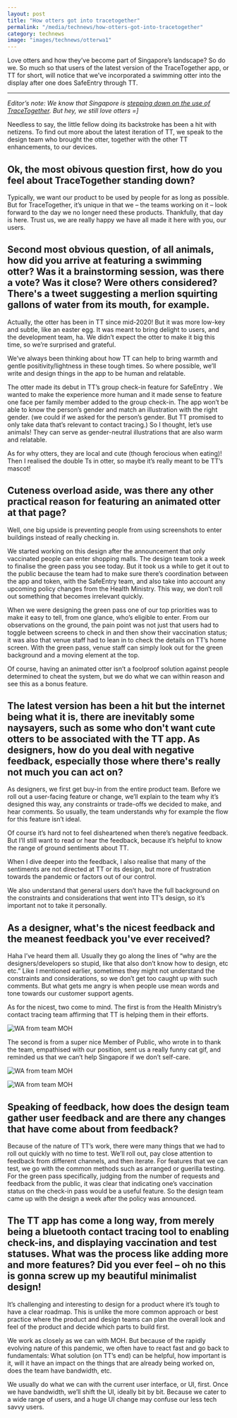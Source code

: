 ```yaml
---
layout: post
title: "How otters got into tracetogether"
permalink: "/media/technews/how-otters-got-into-tracetogether"
category: technews
image: "images/technews/otterwa1"
---
```

Love otters and how they’ve become part of Singapore’s landscape? So do we. So much so that users of the latest version of the TraceTogether app, or TT for short, will notice that we’ve incorporated a swimming otter into the display after one does SafeEntry through TT. 

---


*Editor’s note: We know that Singapore is [stepping down on the use of TraceTogether](https://www.channelnewsasia.com/singapore/covid19-tracetogether-safeentry-step-down-2641231). But hey, we still love otters =]*

Needless to say, the little fellow doing its backstroke has been a hit with netizens. To find out more about the latest iteration of TT, we speak to the design team who brought the otter, together with the other TT enhancements, to our devices.


## Ok, the most obivous question first, how do you feel about TraceTogether standing down?
Typically, we want our product to be used by people for as long as possible. But for TraceTogether, it’s unique in that we – the teams working on it – look forward to the day we no longer need these products. Thankfully, that day is here. Trust us, we are really happy we have all made it here with you, our users. 

## Second most obvious question, of all animals, how did you arrive at featuring a swimming otter? Was it a brainstorming session, was there a vote? Was it close? Were others considered? There's a tweet suggesting a merlion squirting gallons of water from its mouth, for example.

Actually, the otter has been in TT since mid-2020! But it was more low-key and subtle, like an easter egg. It was meant to bring delight to users, and the development team, ha. We didn’t expect the otter to make it big this time, so we’re surprised and grateful.

We’ve always been thinking about how TT can help to bring warmth and gentle positivity/lightness in these tough times. So where possible, we’ll write and design things in the app to be human and relatable.

The otter made its debut in TT’s group check-in feature for SafeEntry . We wanted to make the experience more human and it made sense to feature one face per family member added to the group check-in. The app won’t be able to know the person’s gender and match an illustration with the right gender. (we could if we asked for the person’s gender. But TT promised to only take data that’s relevant to contact tracing.) So I thought, let’s use animals! They can serve as gender-neutral illustrations that are also warm and relatable.

As for why otters, they are local and cute (though ferocious when eating)! Then I realised the double Ts in otter, so maybe it’s really meant to be TT’s mascot!

## Cuteness overload aside, was there any other practical reason for featuring an animated otter at that page? 

Well, one big upside is preventing people from using screenshots to enter buildings instead of really checking in. 

We started working on this design after the announcement that only vaccinated people can enter shopping malls. The design team took a week to finalise the green pass you see today. But it took us a while to get it out to the public because the team had to make sure there’s coordination between the app and token, with the SafeEntry team, and also take into account any upcoming policy changes from the Health Ministry. This way, we don’t roll out something that becomes irrelevant quickly.

When we were designing the green pass one of our top priorities was to make it easy to tell, from one glance, who’s eligible to enter. From our observations on the ground, the pain point was not just that users had to toggle between screens to check in and then show their vaccination status; it was also that venue staff had to lean in to check the details on TT’s home screen. With the green pass, venue staff can simply look out for the green background and a moving element at the top. 

Of course, having an animated otter isn’t a foolproof solution against people determined to cheat the system, but we do what we can within reason and see this as a bonus feature. 

## The latest version has been a hit but the internet being what it is, there are inevitably some naysayers, such as some who don't want cute otters to be associated with the TT app. As designers, how do you deal with negative feedback, especially those where there's really not much you can act on?

As designers, we first get buy-in from the entire product team. Before we roll out a user-facing feature or change, we’ll explain to the team why it’s designed this way, any constraints or trade-offs we decided to make, and hear comments. So usually, the team understands why for example the flow for this feature isn’t ideal.

Of course it’s hard not to feel disheartened when there’s negative feedback. But I’ll still want to read or hear the feedback, because it’s helpful to know the range of ground sentiments about TT.

When I dive deeper into the feedback, I also realise that many of the sentiments are not directed at TT or its design, but more of frustration towards the pandemic or factors out of our control.

We also understand that general users don’t have the full background on the constraints and considerations that went into TT’s design, so it’s important not to take it personally.

## As a designer, what's the nicest feedback and the meanest feedback you've ever received?

Haha I’ve heard them all. Usually they go along the lines of “why are the designers/developers so stupid, like that also don’t know how to design, etc etc.” Like I mentioned earlier, sometimes they might not understand the constraints and considerations, so we don’t get too caught up with such comments. But what gets me angry is when people use mean words and tone towards our customer support agents.

As for the nicest, two come to mind. The first is from the Health Ministry’s contact tracing team affirming that TT is helping them in their efforts. 

![WA from team MOH](/images/technews/otterwa1.png)


The second is from a super nice Member of Public, who wrote in to thank the team, empathised with our position, sent us a really funny cat gif, and reminded us that we can’t help Singapore if we don’t self-care.

![WA from team MOH](/images/technews/otterwa2.png)

![WA from team MOH](/images/technews/otterwa3.png)


## Speaking of feedback, how does the design team gather user feedback and are there any changes that have come about from feedback? 

Because of the nature of TT’s work, there were many things that we had to roll out quickly with no time to test. We’ll roll out, pay close attention to feedback from different channels, and then iterate. For features that we can test, we go with the common methods such as arranged or guerilla testing. 
For the green pass specifically, judging from the number of requests and feedback from the public, it was clear that indicating one’s vaccination status on the check-in pass would be a useful feature. So the design team came up with the design a week after the policy was announced. 

## The TT app has come a long way, from merely being a bluetooth contact tracing tool to enabling check-ins, and displaying vaccination and test statuses. What was the process like adding more and more features? Did you ever feel – oh no this is gonna screw up my beautiful minimalist design!

It’s challenging and interesting to design for a product where it’s tough to have a clear roadmap. This is unlike the more common approach or best practice where the product and design teams can plan the overall look and feel of the product and decide which parts to build first. 

We work as closely as we can with MOH. But because of the rapidly evolving nature of this pandemic, we often have to react fast and go back to fundamentals: What solution (on TT’s end) can be helpful, how important is it, will it have an impact on the things that are already being worked on, does the team have bandwidth, etc.

We usually do what we can with the current user interface, or UI, first. Once we have bandwidth, we’ll shift the UI, ideally bit by bit. Because we cater to a wide range of users, and a huge UI change may confuse our less tech savvy users. 





